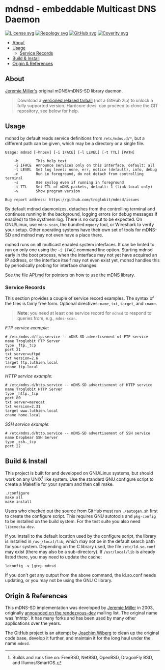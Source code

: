 mdnsd - embeddable Multicast DNS Daemon
=======================================
[![License svg][]][License] [![Repology svg][]][Repology] [![GitHub svg][]][GitHub] [![Coverity svg][]][Coverity]

- [About](#about)
- [Usage](#usage)
  - [Service Records](#service-records)
- [Build & Install](#build--install)
- [Origin & References](#origin--references)


About
-----

[Jeremie Miller's][jeremie] original mDNS/mDNS-SD library daemon.

> Download a [versioned relased tarball][releases] (not a GitHub zip) to
> unlock a fully supported version.  Hardcore devs. can proceed to clone
> the GIT repository, see below for help.


Usage
-----

mdnsd by default reads service definitions from `/etc/mdns.d/*`, but a
different path can be given, which may be a directory or a single file.

    Usage: mdnsd [-hnpsv] [-i IFACE] [-l LEVEL] [-t TTL] [PATH]
    
        -h        This help text
        -i IFACE  Announce services only on this interface, default: all
        -l LEVEL  Set log level: none, err, notice (default), info, debug
        -n        Run in foreground, do not detach from controlling terminal
        -s        Use syslog even if running in foreground
        -t TTL    Set TTL of mDNS packets, default: 1 (link-local only)
        -v        Show program version
    
    Bug report address: https://github.com/troglobit/mdnsd/issues

By default mdnsd daemonizes, detaches from the controlling terminal and
continues running in the background, logging errors (or debug messages
if enabled) to the systmem log.  There is no output to be expected.  On
GNU/Linux, use `mdns-scan`, the bundled `mquery` tool, or Wireshark to
verify your setup.  Other operating systems have their own set of tools
for mDNS-SD and mdnsd may not even have a place there.

mdnsd runs on all multicast enabled system interfaces.  It can be limted
to run on only one using the `-i IFACE` command line option.  Starting
mdnsd early in the boot process, when the interface may not yet have
acquired an IP address, or the interface itself may not even exist yet,
mdnsd handles this by periodically probing for interface changes.

See the file [API.md][] for pointers on how to use the mDNS library.


### Service Records

This section provides a couple of service record examples.  The syntax
of the files is fairly free form.  Optional directives: `name`, `txt`,
`target`, and `cname`.

> **Note:** you need at least one service record for `mdnsd` to respond
> to queries from, e.g., `mdns-scan`.

_FTP service example:_

    # /etc/mdns.d/ftp.service -- mDNS-SD advertisement of FTP service
    name Troglobit FTP Server
    type _ftp._tcp
    port 21
    txt server=uftpd
    txt version=2.6
    target ftp.luthien.local
    cname ftp.local

_HTTP service example:_

    # /etc/mdns.d/http.service -- mDNS-SD advertisement of HTTP service
    name Troglobit HTTP Server
    type _http._tcp
    port 80
    txt server=merecat
    txt version=2.31
    target www.luthien.local
    cname home.local

_SSH service example:_

    # /etc/mdns.d/http.service -- mDNS-SD advertisement of SSH service
    name Dropbear SSH Server
    type _ssh._tcp
    port 22


Build & Install
---------------

This project is built for and developed on GNU/Linux systems, but should
work on any UNIX[^1] like system.  Use the standard GNU configure script
to create a Makefile for your system and then call make.

    ./configure
    make all
    make install

Users who checked out the source from GitHub must run `./autogen.sh`
first to create the configure script.  This requires GNU autotools and
`pkg-config` to be installed on the build system.  For the test suite
you also need `libcmocka-dev`.

If you install to the default location used by the configure script,
the library is installed in `/usr/local/lib`, which may not be in
the default search path for your system.  Depending on the C library
used, the file `/etc/ld.so.conf` may exist (there may also be a
sub-directory).  If `/usr/local/lib` is already listed there, you
may need to update the cache:

    ldconfig -v |grep mdnsd

If you don't get any output from the above command, the ld.so.conf needs
updating, or you may not be using the GNU C library.

[^1]: Builds and runs fine on: FreeBSD, NetBSD, OpenBSD, DragonFly BSD,
    and Illumos/SmartOS.


Origin & References
-------------------

This mDNS-SD implementation was developed by [Jeremie Miller][jeremie]
in 2003, originally [announced on the rendezvous-dev][announced] mailing
list.  The original name was 'mhttp'.  It has many forks and has been
used by many other applications over the years.

The GitHub project is an attempt by [Joachim Wiberg][troglobit] to clean
up the original code base, develop it further, and maintain it for the
long haul under the name `mdnsd`.

[jeremie]:      https://github.com/quartzjer
[troglobit]:    https://github.com/troglobit
[releases]:     https://github.com/troglobit/mdnsd/releases
[announced]:    https://web.archive.org/web/20140115142008/http://lists.apple.com/archives/rendezvous-dev/2003/Feb/msg00062.html
[API.md]:       https://github.com/troglobit/mdnsd/blob/master/API.md
[License]:      https://en.wikipedia.org/wiki/BSD_licenses
[License svg]:  https://img.shields.io/badge/License-BSD%203--Clause-blue.svg
[Repology]:     https://repology.org/project/mdnsd/versions
[Repology svg]: https://repology.org/badge/tiny-repos/mdnsd.svg
[GitHub]:       https://github.com/troglobit/mdnsd/actions/workflows/build.yml/
[GitHub svg]:   https://github.com/troglobit/mdnsd/actions/workflows/build.yml/badge.svg
[Coverity]:     https://scan.coverity.com/projects/20680
[Coverity svg]: https://scan.coverity.com/projects/20680/badge.svg

